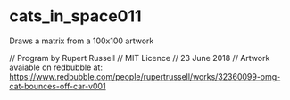# cats_in_space011
Draws a matrix from a 100x100 artwork

// Program by Rupert Russell
// MIT Licence
// 23 June 2018
// Artwork avaiable on redbubble at: https://www.redbubble.com/people/rupertrussell/works/32360099-omg-cat-bounces-off-car-v001
